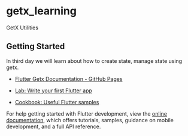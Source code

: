 # getx_learning

GetX Utilities

## Getting Started

In third day we will learn about how to create state, manage state
using getx.


- [Flutter Getx Documentation - GitHub Pages](https://chornthorn.github.io/getx-docs/docs)

- [Lab: Write your first Flutter app](https://docs.flutter.dev/get-started/codelab)
- [Cookbook: Useful Flutter samples](https://docs.flutter.dev/cookbook)

For help getting started with Flutter development, view the
[online documentation](https://docs.flutter.dev/), which offers tutorials,
samples, guidance on mobile development, and a full API reference.
